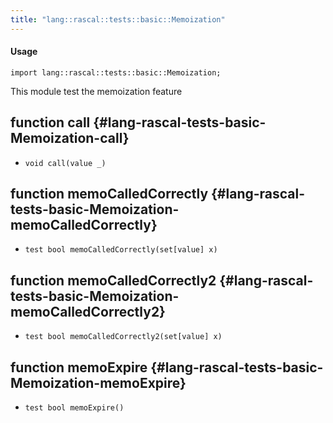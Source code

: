 ```yaml
---
title: "lang::rascal::tests::basic::Memoization"
---
```


#### Usage

`import lang::rascal::tests::basic::Memoization;`


This module test the memoization feature


## function call {#lang-rascal-tests-basic-Memoization-call}

* ``void call(value _)``

## function memoCalledCorrectly {#lang-rascal-tests-basic-Memoization-memoCalledCorrectly}

* ``test bool memoCalledCorrectly(set[value] x)``

## function memoCalledCorrectly2 {#lang-rascal-tests-basic-Memoization-memoCalledCorrectly2}

* ``test bool memoCalledCorrectly2(set[value] x)``

## function memoExpire {#lang-rascal-tests-basic-Memoization-memoExpire}

* ``test bool memoExpire()``

